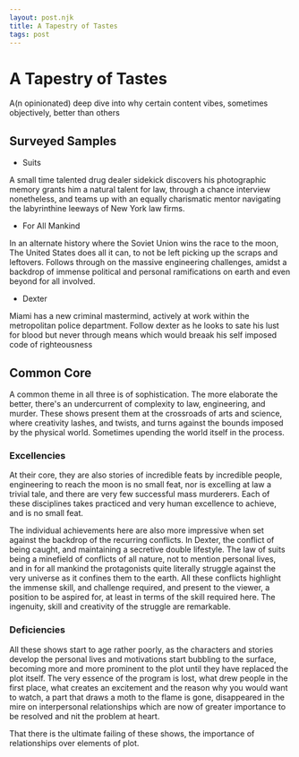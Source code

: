 ```yaml
---
layout: post.njk
title: A Tapestry of Tastes
tags: post
---
```


# A Tapestry of Tastes

A(n opinionated) deep dive into why certain content vibes, sometimes objectively, better than others

## Surveyed Samples

-   Suits

A small time talented drug dealer sidekick discovers his photographic memory grants him a natural talent for law, through a chance interview nonetheless, and teams up with an equally charismatic mentor navigating the labyrinthine leeways of New York law firms.

-   For All Mankind

In an alternate history where the Soviet Union wins the race to the moon, The United States does all it can, to not be left picking up the scraps and leftovers. Follows through on the massive engineering challenges, amidst a backdrop of immense political and personal ramifications on earth and even beyond for all involved.

-   Dexter

Miami has a new criminal mastermind, actively at work within the metropolitan police department. Follow dexter as he looks to sate his lust for blood but never through means which would breaak his self imposed code of righteousness

## Common Core

A common theme in all three is of sophistication. The more elaborate the better, there's an undercurrent of complexity to law, engineering, and murder. These shows present them at the crossroads of arts and science, where creativity lashes, and twists, and turns against the bounds imposed by the physical world. Sometimes upending the world itself in the process.

### Excellencies

At their core, they are also stories of incredible feats by incredible people, engineering to reach the moon is no small feat, nor is excelling at law a trivial tale, and there are very few successful mass murderers. Each of these disciplines takes practiced and very human excellence to achieve, and is no small feat.

The individual achievements here are also more impressive when set against the backdrop of the recurring conflicts. In Dexter, the conflict of being caught, and maintaining a secretive double lifestyle. The law of suits being a minefield of conflicts of all nature, not to mention personal lives, and in for all mankind the protagonists quite literally struggle against the very universe as it confines them to the earth. All these conflicts highlight the immense skill, and challenge required, and present to the viewer, a position to be aspired for, at least in terms of the skill required here. The ingenuity, skill and creativity of the struggle are remarkable.

### Deficiencies

All these shows start to age rather poorly, as the characters and stories develop the personal lives and motivations start bubbling to the surface, becoming more and more prominent to the plot until they have replaced the plot itself. The very essence of the program is lost, what drew people in the first place, what creates an excitement and the reason why you would want to watch, a part that draws a moth to the flame is gone, disappeared in the mire on interpersonal relationships which are now of greater importance to be resolved and nit the problem at heart.

That there is the ultimate failing of these shows, the importance of relationships over elements of plot.
